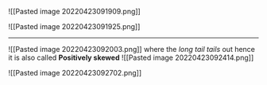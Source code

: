 
![[Pasted image 20220423091909.png]]

![[Pasted image 20220423091925.png]]
___


![[Pasted image 20220423092003.png]]
where the *long tail tails* out hence it is also called **Positively skewed**
![[Pasted image 20220423092414.png]]

![[Pasted image 20220423092702.png]]
